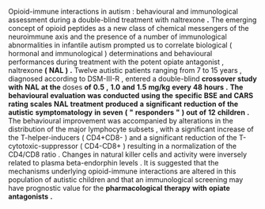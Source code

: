 Opioid-immune interactions in autism : behavioural and immunological assessment during a double-blind treatment with naltrexone **.** The emerging concept of opioid peptides as a new class of chemical messengers of the neuroimmune axis and the presence of a number of immunological abnormalities in infantile autism prompted us to correlate biological ( hormonal and immunological ) determinations and behavioural performances during treatment with the potent opiate antagonist , naltrexone **(** **NAL** **)** **.** Twelve autistic patients ranging from 7 to 15 years , diagnosed according to DSM-III-R , entered a double-blind **crossover** **study** **with** **NAL** **at** **the** doses **of** **0.5** **,** **1.0** **and** **1.5** **mg/kg** **every** **48** **hours** **.** **The** **behavioural** **evaluation** **was** **conducted** **using** **the** **specific** **BSE** **and** **CARS** **rating** **scales** **NAL** **treatment** **produced** **a** **significant** **reduction** **of** **the** **autistic** **symptomatology** **in** **seven** **(** **"** **responders** **"** **)** **out** **of** **12** **children** **.** The behavioural improvement was accompanied by alterations in the distribution of the major lymphocyte subsets , with a significant increase of the T-helper-inducers ( CD4+CD8- ) and a significant reduction of the T-cytotoxic-suppressor ( CD4-CD8+ ) resulting in a normalization of the CD4/CD8 ratio . Changes in natural killer cells and activity were inversely related to plasma beta-endorphin levels . It is suggested that the mechanisms underlying opioid-immune interactions are altered in this population of autistic children and that an immunological screening may have prognostic value for the **pharmacological** **therapy** **with** **opiate** **antagonists** **.** 